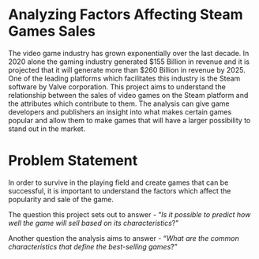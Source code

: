 # Analyzing Factors Affecting Steam Games Sales
The video game industry has grown exponentially over the last decade. In 2020 alone the gaming industry generated $155 Billion in revenue and it is projected that it will generate more than $260 Billion in revenue by 2025. One of the leading platforms which facilitates this industry is the Steam software by Valve corporation. This project aims to understand the relationship between the sales of video games on the Steam platform and the attributes which contribute to them. The analysis can give game developers and publishers an insight into what makes certain games popular and allow them to make games that will have a larger possibility to stand out in the market.

# Problem Statement
In order to survive in the playing field and create games that can be successful, it is important to understand the factors which affect the popularity and sale of the game. 

The question this project sets out to answer - “_Is it possible to predict how well the game will sell based on its characteristics_?”

Another question the analysis aims to answer - “_What are the common characteristics that define the best-selling games_?”

